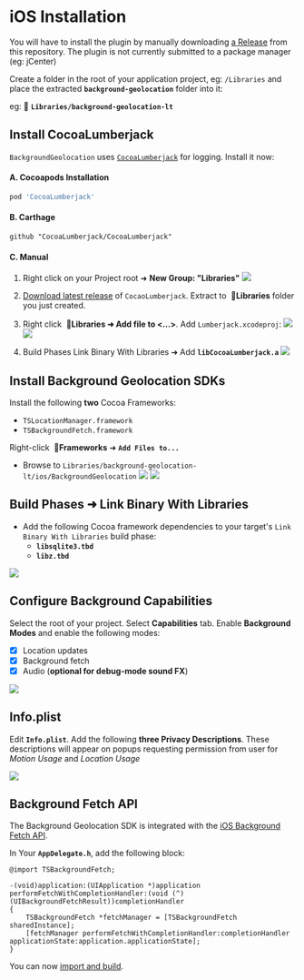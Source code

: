 
# iOS Installation

You will have to install the plugin by manually downloading [a Release](https://github.com/transistorsoft/background-geolocation-lt/releases) from this repository.  The plugin is not currently submitted to a package manager (eg: jCenter)

Create a folder in the root of your application project, eg: `/Libraries` and place the extracted **`background-geolocation`** folder into it:

eg: :open_file_folder: **`Libraries/background-geolocation-lt`**

## Install CocoaLumberjack

`BackgroundGeolocation` uses [`CocoaLumberjack`](https://github.com/CocoaLumberjack/CocoaLumberjack) for logging.  Install it now:
#### A.  Cocoapods Installation
```ruby
pod 'CocoaLumberjack'
```

#### B.  Carthage
```
github "CocoaLumberjack/CocoaLumberjack"
```

#### C.  Manual
1.  Right click on your Project root ➜ **New Group: "Libraries"**
![](https://dl.dropboxusercontent.com/s/ksdrhds0bslo6eo/new-group-libraries.png?dl=1)

2. [Download latest release](https://github.com/CocoaLumberjack/CocoaLumberjack/releases) of `CocaoLumberjack`.  Extract to&nbsp;&nbsp;:open_file_folder:**Libraries** folder you just created.

3.  Right click&nbsp;&nbsp;:open_file_folder:**Libraries ➜ Add file to <...>**.  Add `Lumberjack.xcodeproj`:
![](https://dl.dropboxusercontent.com/s/k8tjh4c4l70n1x4/add-file-cocoa-lumberjack.png?dl=1)
![](https://dl.dropboxusercontent.com/s/rvlz2doz5tv1avq/select-file-cocoa-lumberjack.png?dl=1)

4.  Build Phases Link Binary With Libraries ➜ Add **`libCocoaLumberjack.a`**
![](https://dl.dropboxusercontent.com/s/vyfp5jh1od6915e/build-phases-libCocoaLumberjack.png?dl=1)

## Install Background Geolocation SDKs

Install the following **two** Cocoa Frameworks:
- `TSLocationManager.framework`
- `TSBackgroundFetch.framework`

Right-click&nbsp;&nbsp;:open_file_folder:**Frameworks** ➜ **`Add Files to...`**
- Browse to `Libraries/background-geolocation-lt/ios/BackgroundGeolocation`
![](https://dl.dropboxusercontent.com/s/fmrhfvdwszshbd7/add-files-frameworks.png?dl=1)
![](https://dl.dropboxusercontent.com/s/cq56x5hijx8v6y6/select-file-TSLocationManager-TSBackgroundFetch.png?dl=1)


## Build Phases ➜ Link Binary With Libraries

- Add the following Cocoa framework dependencies to your target's `Link Binary With Libraries` build phase:
    - **`libsqlite3.tbd`**
    - **`libz.tbd`**

![](https://dl.dropboxusercontent.com/s/b50j6lekmmg3hb9/link-binaries-libsqlite-libz.png?dl=1)

## Configure Background Capabilities

Select the root of your project.  Select **Capabilities** tab.  Enable **Background Modes** and enable the following modes:

- [x] Location updates
- [x] Background fetch
- [x] Audio (**optional for debug-mode sound FX**)

![](https://dl.dropboxusercontent.com/s/5o6czxuvgzv9f3z/background-capabilities.png?dl=1)

## Info.plist

Edit **`Info.plist`**.  Add the following **three Privacy Descriptions**.  These descriptions will appear on popups requesting permission from user for *Motion Usage* and *Location Usage*

![](https://dl.dropboxusercontent.com/s/nrm5xfpcpj70itj/plist-permissions.png?dl=1)

## Background Fetch API

The Background Geolocation SDK is integrated with the [iOS Background Fetch API](https://developer.apple.com/documentation/uikit/core_app/managing_your_app_s_life_cycle/preparing_your_app_to_run_in_the_background/updating_your_app_with_background_app_refresh).

In Your **`AppDelegate.h`**, add the following block:

```obj-c
@import TSBackgroundFetch;

-(void)application:(UIApplication *)application performFetchWithCompletionHandler:(void (^)(UIBackgroundFetchResult))completionHandler
{
    TSBackgroundFetch *fetchManager = [TSBackgroundFetch sharedInstance];
    [fetchManager performFetchWithCompletionHandler:completionHandler applicationState:application.applicationState];
}
```

You can now [import and build](../README.md#example).
